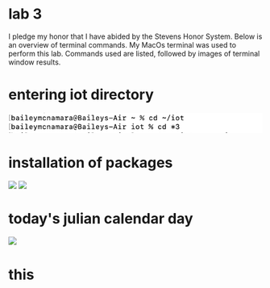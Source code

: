 # lab 3
I pledge my honor that I have abided by the Stevens Honor System. Below is an overview of terminal commands. My MacOs terminal was used to perform this lab. Commands used are listed, followed by images of terminal window results.


# entering iot directory
![](media/lab3.1.png)

# installation of packages 
![](media/1ab3.2.png)
![](media/1ab3.3.png)

# today's julian calendar day
![](media/1ab3.4.png)

# this
